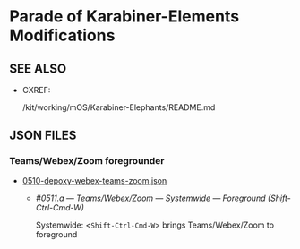 Parade of Karabiner-Elements Modifications
==========================================

## SEE ALSO

  - CXREF:

      /kit/working/mOS/Karabiner-Elephants/README.md

## JSON FILES

### Teams/Webex/Zoom foregrounder

  - [0510-depoxy-webex-teams-zoom.json](0510-depoxy-webex-teams-zoom.json)

    - *#0511.a — Teams/Webex/Zoom — Systemwide — Foreground (Shift-Ctrl-Cmd-W)*

      Systemwide: &lt;`Shift-Ctrl-Cmd-W`&gt; brings Teams/Webex/Zoom to foreground

